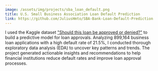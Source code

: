 ```yaml
---
image: /assets/img/projects/sba_loan_default.png
title: U.S. Small Business Association Loan Default Prediction
link: https://github.com/JuliusHmto/SBA-Bank-Loan-Default-Prediction
---
```


I used the Kaggle dataset ["Should this loan be approved or denied?"](https://www.kaggle.com/datasets/mirbektoktogaraev/should-this-loan-be-approved-or-denied) to build a predictive model for loan approvals. Analyzing 899,164 business loan applications with a high default rate of 21.5%, I conducted thorough exploratory data analysis (EDA) to uncover key patterns and trends. The project generated actionable insights and recommendations to help financial institutions reduce default rates and improve loan approval processes.